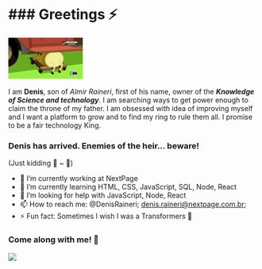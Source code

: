 <h1>### Greetings ⚡</h1>

<img src=https://github.com/jglovier/gifs/blob/gh-pages/thumbs-up/thumbs-up.gif width="150">

I am <b>Denis</b>, son of <em>Almir Raineri</em>, first of his name, owner of the <b><em>Knowledge of Science and technology</b></em>. 
I am searching ways to get power enough to claim the throne of my father. 
I am obsessed with idea of improving myself and I want a platform to grow and to find my ring to rule them all. 
I promise to be a fair technology King.

<h3>Denis has arrived. Enemies of the heir... beware!</h3>

(Just kidding :flipper: ~ :banana:)

- 🔭 I’m currently working at NextPage
- 🌱 I’m currently learning HTML, CSS, JavaScript, SQL, Node, React
- 🤔 I’m looking for help with JavaScript, Node, React
- 📫 How to reach me: @DenisRaineri; denis.raineri@nextpage.com.br;
- ⚡ Fun fact: Sometimes I wish I was a Transformers :car:

<h3> Come along with me!  🦋  </h3>

<img src=https://github.com/TheDudeThatCode/TheDudeThatCode/blob/master/Assets/Mario_Gameplay.gif width="3000">

